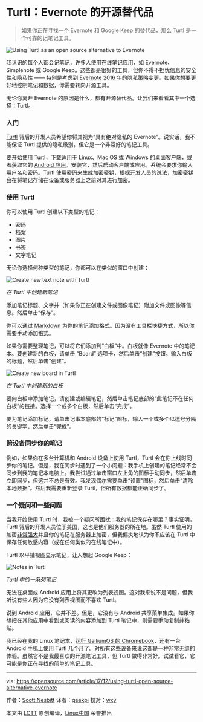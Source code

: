 Turtl：Evernote 的开源替代品
======
> 如果你正在寻找一个 Evernote 和 Google Keep 的替代品，那么 Turtl 是一个可靠的记笔记工具。

![Using Turtl as an open source alternative to Evernote](https://opensource.com/sites/default/files/styles/image-full-size/public/lead-images/BUS_brainstorm_island_520px.png?itok=6IUPyxkY)

我认识的每个人都会记笔记，许多人使用在线笔记应用，如 Evernote、Simplenote 或 Google Keep。这些都是很好的工具，但你不得不担忧信息的安全性和隐私性 —— 特别是考虑到 [Evernote 2016 年的隐私策略变更][1]。如果你想要更好地控制笔记和数据，你需要转向开源工具。

无论你离开 Evernote 的原因是什么，都有开源替代品。让我们来看看其中一个选择：Turtl。

### 入门

[Turtl][2] 背后的开发人员希望你将其视为“具有绝对隐私的 Evernote”。说实话，我不能保证 Turtl 提供的隐私级别，但它是一个非常好的笔记工具。

要开始使用 Turtl，[下载][3]适用于 Linux、Mac OS 或 Windows 的桌面客户端，或者获取它的 [Android 应用][4]。安装它，然后启动客户端或应用。系统会要求你输入用户名和密码。Turtl 使用密码来生成加密密钥，根据开发人员的说法，加密密钥会在将笔记存储在设备或服务器上之前对其进行加密。

### 使用 Turtl

你可以使用 Turtl 创建以下类型的笔记：

*   密码
*   档案
*   图片
*   书签
*   文字笔记

无论你选择何种类型的笔记，你都可以在类似的窗口中创建：

![Create new text note with Turtl](https://opensource.com/sites/default/files/images/life-uploads/turtl-new-note-520.png)

*在 Turtl 中创建新笔记*

添加笔记标题、文字并（如果你正在创建文件或图像笔记）附加文件或图像等信息。然后单击“保存”。

你可以通过 [Markdown][6] 为你的笔记添加格式。因为没有工具栏快捷方式，所以你需要手动添加格式。

如果你需要整理笔记，可以将它们添加到“白板”中。白板就像 Evernote 中的笔记本。要创建新的白板，请单击 “Board” 选项卡，然后单击“创建”按钮。输入白板的标题，然后单击“创建”。

![Create new board in Turtl](https://opensource.com/sites/default/files/images/life-uploads/turtl-boards-520.png)

*在 Turtl 中创建新的白板*

要向白板中添加笔记，请创建或编辑笔记，然后单击笔记底部的“此笔记不在任何白板”的链接。选择一个或多个白板，然后单击“完成”。

要为笔记添加标记，请单击记事本底部的“标记”图标，输入一个或多个以逗号分隔的关键字，然后单击“完成”。

### 跨设备同步你的笔记

例如，如果你在多台计算机和 Android 设备上使用 Turtl，Turtl 会在你上线时同步你的笔记。但是，我在同步时遇到了一个小问题：我手机上创建的笔记经常不会同步到我的笔记本电脑上。我尝试通过单击窗口左上角的图标手动同步，然后单击立即同步，但这并不总是有效。我发现偶尔需要单击“设置”图标，然后单击“清除本地数据”。然后我需要重新登录 Turtl，但所有数据都能正确同步了。

### 一个疑问和一些问题

当我开始使用 Turtl 时，我被一个疑问所困扰：我的笔记保存在哪里？事实证明，Turtl 背后的开发人员位于美国，这也是他们服务器的所在地。虽然 Turtl 使用的加密[非常强大][8]并且你的笔记在服务器上加密，但我偏执地认为你不应该在 Turtl 中保存任何敏感内容（或在任何类似的在线笔记中）。

Turtl 以平铺视图显示笔记，让人想起 Google Keep：

![Notes in Turtl](https://opensource.com/sites/default/files/images/life-uploads/turtl-notes-520.png)

*Turtl 中的一系列笔记*

无法在桌面或 Android 应用上将其更改为列表视图。这对我来说不是问题，但我听说有些人因为它没有列表视图而不喜欢 Turtl。

说到 Android 应用，它并不差。但是，它没有与 Android 共享菜单集成。如果你想把在其他应用中看到或阅读的内容添加到 Turtl 笔记中，则需要手动复制并粘贴。

我已经在我的 Linux 笔记本，[运行 GalliumOS 的 Chromebook][10]，还有一台 Android 手机上使用 Turtl 几个月了。对所有这些设备来说这都是一种非常无缝的体验。虽然它不是我最喜欢的开源笔记工具，但 Turtl 做得非常好。试试看它，它可能是你正在寻找的简单的笔记工具。

--------------------------------------------------------------------------------

via: https://opensource.com/article/17/12/using-turtl-open-source-alternative-evernote

作者：[Scott Nesbitt][a]
译者：[geekpi](https://github.com/geekpi)
校对：[wxy](https://github.com/wxy)

本文由 [LCTT](https://github.com/LCTT/TranslateProject) 原创编译，[Linux中国](https://linux.cn/) 荣誉推出

[a]:https://opensource.com/users/scottnesbitt
[1]:https://blog.evernote.com/blog/2016/12/15/evernote-revisits-privacy-policy/
[2]:https://turtlapp.com/
[3]:https://turtlapp.com/download/
[4]:https://turtlapp.com/download/
[6]:https://en.wikipedia.org/wiki/Markdown
[8]:https://turtlapp.com/docs/security/encryption-specifics/
[10]:https://opensource.com/article/17/4/linux-chromebook-gallium-os
